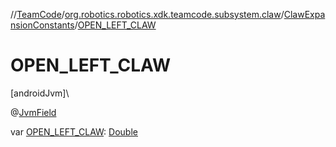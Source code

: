 //[TeamCode](../../../index.md)/[org.robotics.robotics.xdk.teamcode.subsystem.claw](../index.md)/[ClawExpansionConstants](index.md)/[OPEN_LEFT_CLAW](-o-p-e-n_-l-e-f-t_-c-l-a-w.md)

# OPEN_LEFT_CLAW

[androidJvm]\

@[JvmField](https://kotlinlang.org/api/latest/jvm/stdlib/kotlin.jvm/-jvm-field/index.html)

var [OPEN_LEFT_CLAW](-o-p-e-n_-l-e-f-t_-c-l-a-w.md): [Double](https://kotlinlang.org/api/latest/jvm/stdlib/kotlin/-double/index.html)

